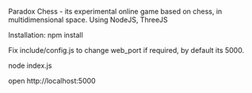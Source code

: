 Paradox Chess - its experimental online game based on chess, in multidimensional space.
Using NodeJS, ThreeJS

Installation:
npm install

Fix include/config.js to change web_port if required, by default its 5000.

node index.js

open http://localhost:5000
